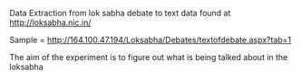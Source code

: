 Data Extraction from lok sabha debate to text data found at http://loksabha.nic.in/

Sample = http://164.100.47.194/Loksabha/Debates/textofdebate.aspx?tab=1

The aim of the experiment is to figure out what is being talked about in the loksabha
